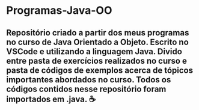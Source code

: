 # Programas-Java-OO

## Repositório criado a partir dos meus programas no curso de Java Orientado a Objeto. Escrito no VSCode e utilizando a linguagem Java. Divido entre pasta de exercícios realizados no curso e pasta de códigos de exemplos acerca de tópicos importantes abordados no curso. Todos os códigos contidos nesse repositório foram importados em .java. ☕
